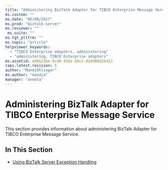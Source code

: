 ```yaml
---
title: "Administering BizTalk Adapter for TIBCO Enterprise Message Service | Microsoft Docs"
ms.custom: ""
ms.date: "06/08/2017"
ms.prod: "biztalk-server"
ms.reviewer: ""
 ms.suite: ""
ms.tgt_pltfrm: ""
ms.topic: "article"
helpviewer_keywords: 
  - "TIBCO Enterprise adapters, administering"
  - "administering, TIBCO Enterprise adapters"
ms.assetid: 4d6b21be-9cd6-436e-b9cc-82dd80d26423
caps.latest.revision: 5
author: "MandiOhlinger"
ms.author: "mandia"
manager: "anneta"
---
```

# Administering BizTalk Adapter for TIBCO Enterprise Message Service
This section provides information about administering BizTalk Adapter for TIBCO Enterprise Message Service.  
  
## In This Section  
  
-   [Using BizTalk Server Exception Handling](../core/using-biztalk-server-exception-handling5.md)